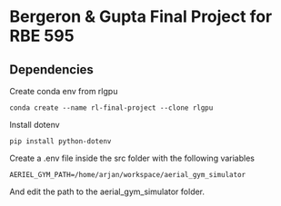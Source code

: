 # Bergeron & Gupta Final Project for RBE 595

## Dependencies
Create conda env from rlgpu
```
conda create --name rl-final-project --clone rlgpu
```
Install dotenv
```
pip install python-dotenv
```
Create a .env file inside the src folder with the following variables
```
AERIEL_GYM_PATH=/home/arjan/workspace/aerial_gym_simulator
```
And edit the path to the aerial_gym_simulator folder.